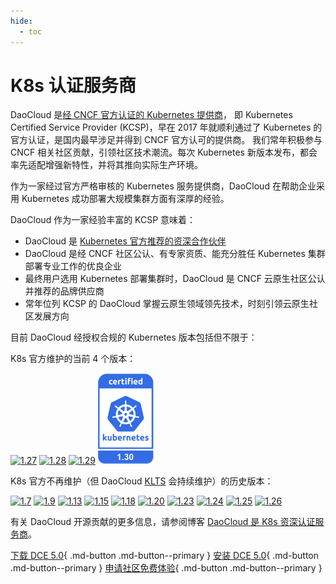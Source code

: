 ```yaml
---
hide:
  - toc
---
```


# K8s 认证服务商

DaoCloud 是[经 CNCF 官方认证的 Kubernetes 提供商](https://landscape.cncf.io/?group=certified-partners-and-providers&item=platform--certified-kubernetes-distribution--daocloud-enterprise)，
即 Kubernetes Certified Service Provider (KCSP)，早在 2017 年就顺利通过了 Kubernetes 的官方认证，是国内最早涉足并得到 CNCF 官方认可的提供商。
我们常年积极参与 CNCF 相关社区贡献，引领社区技术潮流。每次 Kubernetes 新版本发布，都会率先适配增强新特性，并将其推向实际生产环境。

作为一家经过官方严格审核的 Kubernetes 服务提供商，DaoCloud 在帮助企业采用 Kubernetes 成功部署大规模集群方面有深厚的经验。

DaoCloud 作为一家经验丰富的 KCSP 意味着：

- DaoCloud 是 [Kubernetes 官方推荐的资深合作伙伴](https://kubernetes.io/partners/)
- DaoCloud 是经 CNCF 社区公认、有专家资质、能充分胜任 Kubernetes 集群部署专业工作的优良企业
- 最终用户选用 Kubernetes 部署集群时，DaoCloud 是 CNCF 云原生社区公认并推荐的品牌供应商
- 常年位列 KCSP 的 DaoCloud 掌握云原生领域领先技术，时刻引领云原生社区发展方向

目前 DaoCloud 经授权合规的 Kubernetes 版本包括但不限于：

K8s 官方维护的当前 4 个版本：

[![1.27](https://docs.daocloud.io/daocloud-docs-images/docs/zh/docs/images/1.27.png)](https://github.com/cncf/k8s-conformance/pull/2666)
[![1.28](https://docs.daocloud.io/daocloud-docs-images/docs/zh/docs/images/1.28.png)](https://github.com/cncf/k8s-conformance/pull/2835)
[![1.29](../images/1.29.png)](https://github.com/cncf/k8s-conformance/pull/3203)
[![1.30](../images/1.30.png)](https://github.com/cncf/k8s-conformance/pull/3578)

K8s 官方不再维护（但 DaoCloud [KLTS](https://klts.io/) 会持续维护）的历史版本：

[![1.7](https://docs.daocloud.io/daocloud-docs-images/docs/zh/docs/images/1.7.png)](https://github.com/cncf/k8s-conformance/pull/68)
[![1.9](https://docs.daocloud.io/daocloud-docs-images/docs/zh/docs/images/1.9.png)](https://github.com/cncf/k8s-conformance/pull/210)
[![1.13](https://docs.daocloud.io/daocloud-docs-images/docs/zh/docs/images/1.13.png)](https://github.com/cncf/k8s-conformance/pull/418)
[![1.15](https://docs.daocloud.io/daocloud-docs-images/docs/zh/docs/images/1.15.png)](https://github.com/cncf/k8s-conformance/pull/794)
[![1.18](https://docs.daocloud.io/daocloud-docs-images/docs/zh/docs/images/1.18.png)](https://github.com/cncf/k8s-conformance/pull/1144)
[![1.20](https://docs.daocloud.io/daocloud-docs-images/docs/zh/docs/images/1.20.png)](https://github.com/cncf/k8s-conformance/pull/1463)
[![1.23](https://docs.daocloud.io/daocloud-docs-images/docs/zh/docs/images/1.23.png)](https://github.com/cncf/k8s-conformance/pull/2072)
[![1.24](https://docs.daocloud.io/daocloud-docs-images/docs/zh/docs/images/1.24.png)](https://github.com/cncf/k8s-conformance/pull/2239)
[![1.25](https://docs.daocloud.io/daocloud-docs-images/docs/zh/docs/images/1.25.png)](https://github.com/cncf/k8s-conformance/pull/2240)
[![1.26](https://docs.daocloud.io/daocloud-docs-images/docs/zh/docs/images/1.26.png)](https://github.com/cncf/k8s-conformance/pull/2451)

<!--
Source: https://github.com/cncf/artwork/tree/master/projects/kubernetes/certified-kubernetes
-->

有关 DaoCloud 开源贡献的更多信息，请参阅博客 [DaoCloud 是 K8s 资深认证服务商](../blogs/2022/221116-kcsp.md)。

[下载 DCE 5.0](../download/index.md){ .md-button .md-button--primary }
[安装 DCE 5.0](../install/index.md){ .md-button .md-button--primary }
[申请社区免费体验](license0.md){ .md-button .md-button--primary }
